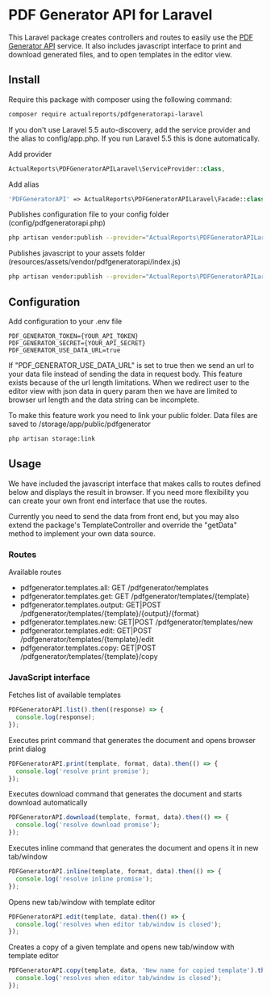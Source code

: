# PDF Generator API for Laravel

This Laravel package creates controllers and routes to easily use the [PDF Generator API](https://pdfgeneratorapi.com) service. 
It also includes javascript interface to print and download generated files, and to open templates in the editor view.

## Install
Require this package with composer using the following command:
```bash
composer require actualreports/pdfgeneratorapi-laravel
```

If you don't use Laravel 5.5 auto-discovery, add the service provider and the alias to config/app.php. If you run Laravel 5.5 this is done automatically.

Add provider
```php
ActualReports\PDFGeneratorAPILaravel\ServiceProvider::class,
```

Add alias
```php
'PDFGeneratorAPI' => ActualReports\PDFGeneratorAPILaravel\Facade::class,
```

Publishes configuration file to your config folder (config/pdfgeneratorapi.php)
```bash
php artisan vendor:publish --provider="ActualReports\PDFGeneratorAPILaravel\ServiceProvider" --tag=config
```

Publishes javascript to your assets folder (resources/assets/vendor/pdfgeneratorapi/index.js)
```bash
php artisan vendor:publish --provider="ActualReports\PDFGeneratorAPILaravel\ServiceProvider" --tag=public --force
```

## Configuration

Add configuration to your .env file
```dotenv
PDF_GENERATOR_TOKEN={YOUR_API_TOKEN}
PDF_GENERATOR_SECRET={YOUR_API_SECRET}
PDF_GENERATOR_USE_DATA_URL=true
```
If "PDF_GENERATOR_USE_DATA_URL" is set to true then we send an url to your data file instead of sending the data in request body.
This feature exists because of the url length limitations. When we redirect user to the editor view with json data in query param then we have are limited to browser url length and the data string can be incomplete.

To make this feature work you need to link your public folder. Data files are saved to /storage/app/public/pdfgenerator
```bash
php artisan storage:link
```


## Usage
We have included the javascript interface that makes calls to routes defined below and displays the result in browser.
If you need more flexibility you can create your own front end interface that use the routes. 

Currently you need to send the data from front end, but you may also extend the package's TemplateController and override the "getData" method to implement your own data source. 

### Routes
Available routes
* pdfgenerator.templates.all: GET /pdfgenerator/templates
* pdfgenerator.templates.get: GET /pdfgenerator/templates/{template}
* pdfgenerator.templates.output: GET|POST /pdfgenerator/templates/{template}/{output}/{format} 
* pdfgenerator.templates.new: GET|POST /pdfgenerator/templates/new 
* pdfgenerator.templates.edit: GET|POST /pdfgenerator/templates/{template}/edit 
* pdfgenerator.templates.copy: GET|POST /pdfgenerator/templates/{template}/copy


### JavaScript interface
Fetches list of available templates
```javascript
PDFGeneratorAPI.list().then((response) => {
  console.log(response);      
});
```

Executes print command that generates the document and opens browser print dialog
```javascript
PDFGeneratorAPI.print(template, format, data).then(() => {
  console.log('resolve print promise');
});
```

Executes download command that generates the document and starts download automatically
```javascript
PDFGeneratorAPI.download(template, format, data).then(() => {
  console.log('resolve download promise');
});
```

Executes inline command that generates the document and opens it in new tab/window
```javascript
PDFGeneratorAPI.inline(template, format, data).then(() => {
  console.log('resolve inline promise');
});
```

Opens new tab/window with template editor
```javascript
PDFGeneratorAPI.edit(template, data).then(() => {
  console.log('resolves when editor tab/window is closed');
});
```

Creates a copy of a given template and opens new tab/window with template editor
```javascript
PDFGeneratorAPI.copy(template, data, 'New name for copied template').then(() => {
  console.log('resolves when editor tab/window is closed');
});
```